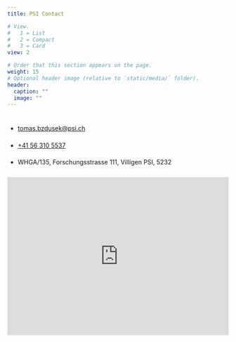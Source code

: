 ```yaml
---
title: PSI Contact

# View.
#   1 = List
#   2 = Compact
#   3 = Card
view: 2

# Order that this section appears on the page.
weight: 15
# Optional header image (relative to `static/media/` folder).
header:
  caption: ""
  image: ""
---
```


 <style> 
        .spaced ul { 
            line-height: 2.75em; 
            float: left; 
        } 
 </style> 
    
<div class="spaced"> 
<ul class=fa-ul line-height: 45px>
  <li><i class="fa-li fas fa-envelope fa-2x" aria-hidden=true></i> <!--  margin: 10px 0; -->
    <span id=person-email><a href=mailto:tomas.bzdusek@psi.ch>tomas.bzdusek@psi.ch</a></span></li>
  <li><i class="fa-li fas fa-phone fa-2x" aria-hidden=true></i>
    <span id=person-telephone><a href=tel:+41%2056%20310%205537>+41 56 310 5537</a></span></li>
  <li><i class="fa-li fas fa-map-marker fa-2x" aria-hidden=true></i>
    <span id=person-address>WHGA/135, Forschungsstrasse 111, Villigen PSI, 5232</span></li>
</ul>
</div>

<iframe width="100%" height="360" frameborder="0" scrolling="no" marginheight="0" marginwidth="0" src="https://www.openstreetmap.org/export/embed.html?bbox=8.220654844849081%2C47.53726468506111%2C8.225477456657858%2C47.539066387759526&amp;layer=mapnik&amp;marker=47.53816554414929%2C8.223066150753539" style="border: 0px solid black"></iframe><br/> 
